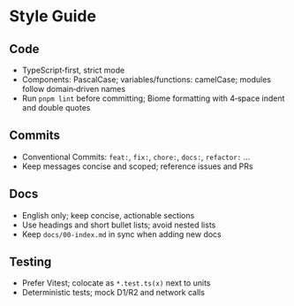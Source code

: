 # Style Guide

## Code
- TypeScript‑first, strict mode
- Components: PascalCase; variables/functions: camelCase; modules follow domain‑driven names
- Run `pnpm lint` before committing; Biome formatting with 4‑space indent and double quotes

## Commits
- Conventional Commits: `feat:`, `fix:`, `chore:`, `docs:`, `refactor:` …
- Keep messages concise and scoped; reference issues and PRs

## Docs
- English only; keep concise, actionable sections
- Use headings and short bullet lists; avoid nested lists
- Keep `docs/00-index.md` in sync when adding new docs

## Testing
- Prefer Vitest; colocate as `*.test.ts(x)` next to units
- Deterministic tests; mock D1/R2 and network calls

